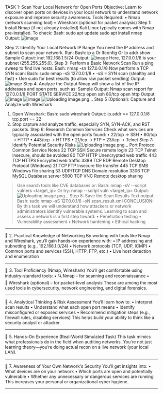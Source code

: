  TASK 1: Scan Your Local Network for Open Ports
Objective: Learn to discover open ports on devices in your local network to understand network exposure and improve security awareness.
Tools Required:
•	Nmap (network scanning tool)
•	Wireshark (optional for packet analysis)
Step 1: Install Nmap (if not already installed)
Kali Linux typically comes with Nmap pre-installed. To check:
Bash: sudo apt update
           sudo apt install nmap
Output:
 ![image](https://github.com/user-attachments/assets/eb551d6c-18cf-4e0b-95a1-be34194cd24f)

Step 2: Identify Your Local Network IP Range
You need the IP address and subnet to scan your network.
Run:
Bash: ip a
            Or 
           Ifconfig
            Or
           Ip addr show
Sample Output:
      inet 192.168.1.5/24
Output:
 ![image](https://github.com/user-attachments/assets/069e5a47-9474-4992-bbe9-70fb476ff3c0)
Here, 127.0.0.1/8 is your subnet (255.255.255.0).
Step 3: Perform a Basic Network Scan
Run a ping sweep to find live hosts:
Bash:  nmap -sn 127.0.0.1/8
Now perform a TCP SYN scan:
Bash: sudo nmap -sS 127.0.0.1/8
•	-sS = SYN scan (stealthy and fast)
•	Use sudo for best results (to allow raw packet sending)
Output:
 ![image](https://github.com/user-attachments/assets/22c0fe0a-7654-4cc0-a004-ea22076a8ba7)
Step 4: Analyze the Output
Nmap will show a list of live IP addresses and open ports, such as:
Sample Output:
Nmap scan report for 127.0.0.1/8
PORT     STATE SERVICE
22/tcp   open  ssh
80/tcp   open  http
Output:
 ![image](https://github.com/user-attachments/assets/f19cf816-5a3f-47c0-a408-cc7ead9d6b25)
![image](https://github.com/user-attachments/assets/3c629a2b-5d39-4077-93f9-9f78d8a1766f)
![Uploading image.png…]()
Step 5 (Optional): Capture and Analyze with Wireshark
1.	Open Wireshark:
     Bash:    sudo wireshark
Output:
ip.addr == 127.0.0.1/8
tcp.port == 22
6.	Stop capture and analyze traffic, especially SYN, SYN-ACK, and RST packets.
Step 6: Research Common Services
Check what services are typically associated with the open ports found:
•	22/tcp → SSH
•	80/tcp → HTTP
•	443/tcp → HTTPS
•	21/tcp → FTP
•	23/tcp → Telnet
Step 7: Identify Potential Security Risks
 ![Uploading image.png…]()
Port	Protocol	Common Service	Notes
22	TCP	SSH	Secure remote login
23	TCP	Telnet	Insecure, should be avoided
80	TCP	HTTP	Unencrypted web traffic
443	TCP	HTTPS	Encrypted web traffic
3389	TCP	RDP	Remote Desktop Protocol (Windows)
21	TCP	FTP	Insecure file transfer
445	TCP	SMB	Windows file sharing
53	UDP/TCP	DNS	Domain resolution
3306	TCP	MySQL	Database server
5900	TCP	VNC	Remote desktop sharing
> Use search tools like CVE databases or:
Bash: nmap -sV --script vulners <target_ip>
                         Or try:
           nmap --script vuln <target_ip>
Output:
![Uploading image.png…]()
Step 8: Save the Scan Results
Text output:
Bash:
sudo nmap -sS 127.0.0.1/8 -oN scan_result.xml
CONCLUSION:
By this task we will understand how attackers or network administrators identify vulnerable systems. Learning to scan and assess a network is a first step toward:
•	Penetration testing
•	Vulnerability assessment
•	Network hardening
•	Ethical hacking
________________________________________
🧠 2. Practical Knowledge of Networking
By working with tools like Nmap and Wireshark, you’ll gain hands-on experience with:
•	IP addressing and subnetting (e.g., 192.168.1.0/24)
•	Network protocols (TCP, UDP, ICMP)
•	Common ports and services (SSH, HTTP, FTP, etc.)
•	Live host detection and enumeration
________________________________________
🧰 3. Tool Proficiency (Nmap, Wireshark)
You’ll get comfortable using industry-standard tools:
•	🔍 Nmap – for scanning and reconnaissance
•	📡 Wireshark (optional) – for packet-level analysis
These are among the most used tools in cybersecurity, network engineering, and digital forensics.
________________________________________
🧾 4. Analytical Thinking & Risk Assessment
You’ll learn how to:
•	Interpret scan results
•	Understand what each open port means
•	Identify misconfigured or exposed services
•	Recommend mitigation steps (e.g., firewall rules, disabling services)
This helps build your ability to think like a security analyst or attacker.
________________________________________
🧪 5. Hands-On Experience (Real-World Simulated Task)
This task mimics what professionals do in the field when auditing networks. You're not just learning theory—you’re doing actual recon on a live network (your local LAN).
________________________________________
🔁 7. Awareness of Your Own Network's Security
You’ll get insights into:
•	What devices are on your network
•	Which ports are open and potentially vulnerable
•	Whether any unnecessary or dangerous services are running
This increases your personal or organizational cyber hygiene.
________________________________________

